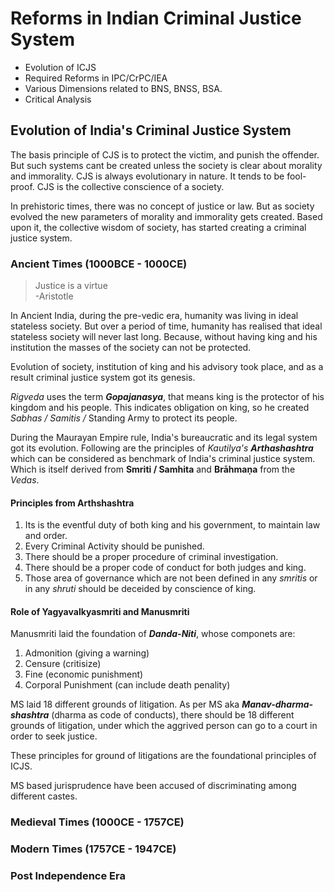 # Reforms in Indian Criminal Justice System

 - Evolution of ICJS
 - Required Reforms in IPC/CrPC/IEA
 - Various Dimensions related to BNS, BNSS, BSA.
 - Critical Analysis

## Evolution of India's Criminal Justice System
The basis principle of CJS is to protect the victim, and punish the offender. But such systems cant be created unless the society is clear about morality and immorality. 
CJS is always evolutionary in nature. It tends to be fool-proof.
CJS is the collective conscience of a society.

In prehistoric times, there was no concept of justice or law. But as society evolved the new parameters of morality and immorality gets created. Based upon it, the collective wisdom of society, has started creating a criminal justice system.

### Ancient Times (1000BCE - 1000CE)
> Justice is a virtue       
       -Aristotle

In Ancient India, during the pre-vedic era, humanity was living in ideal stateless society. But over a period of time, humanity has realised that ideal stateless society will never last long. Because, without having king and his institution the masses of the society can not be protected. 

Evolution of society, institution of king and his advisory took place, and as a result criminal justice system got its genesis.  

_Rigveda_ uses the term _**Gopajanasya**_, that means king is the protector of his kingdom and his people. This indicates obligation on king, so he created _Sabhas / Samitis /_ Standing Army to protect its people.

During the Maurayan Empire rule, India's bureaucratic and its legal system got its evolution. Following are the principles of _Kautilya's **Arthashashtra**_ which can be considered as benchmark of India's criminal justice system. Which is itself derived from **Smriti / Samhita** and **Brāhmaṇa** from the _Vedas_.

#### **Principles from Arthshashtra**
1. Its is the eventful duty of both king and his government, to maintain law and order.
2. Every Criminal Activity should be punished.
3. There should be a proper procedure of criminal investigation.
4. There should be a proper code of conduct for both judges and king.
5. Those area of governance which are not been defined in any _smritis_ or in any _shruti_ should be deceided by conscience of king.


#### **Role of Yagyavalkyasmriti and Manusmriti**
Manusmriti laid the foundation of **_Danda-Niti_**, whose componets are:
1. Admonition (giving a warning)
2. Censure (critisize)
3. Fine (economic punishment)
4. Corporal Punishment (can include death penality)


MS laid 18 different grounds of litigation. As per MS aka **_Manav-dharma-shashtra_** (dharma as code of conducts), there should be 18 different grounds of litigation, under which the aggrived person can go to a court in order to seek justice. 

These principles for ground of litigations are the foundational principles of ICJS.

MS based jurisprudence have been accused of discriminating among different castes.

### Medieval Times (1000CE - 1757CE)
### Modern Times (1757CE - 1947CE)
### Post Independence Era


















































